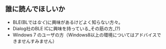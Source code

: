 ## 誰に読んでほしいか
* BLE(BLでは*なく*)に興味があるけどよく知らない方々。
* Dialog社のBLE ICに興味を持っている_その筋の方_(?)
* Windows 7 のユーザの方（Windows8以上の環境についてはアドバイスできませんすみません）
